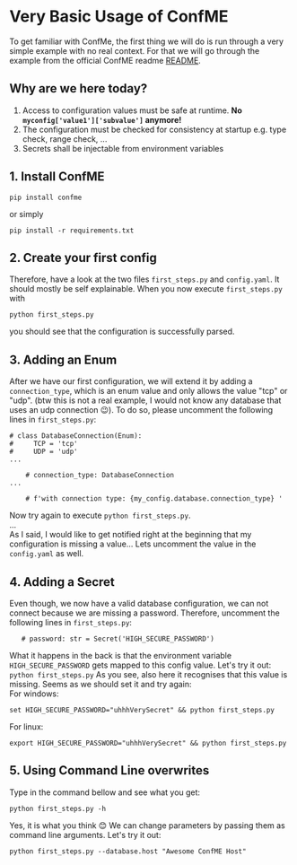 # Very Basic Usage of ConfME
To get familiar with ConfMe, the first thing we will do is run through a very simple example with no real context.
For that we will go through the example from the official ConfME readme [README](https://github.com/iwanbolzern/ConfMe).

## Why are we here today?
1. Access to configuration values must be safe at runtime. **No ```myconfig['value1']['subvalue']``` anymore!**
2. The configuration must be checked for consistency at startup e.g. type check, range check, ...
3. Secrets shall be injectable from environment variables

## 1. Install ConfME
```
pip install confme
```
or simply
```
pip install -r requirements.txt
```

## 2. Create your first config
Therefore, have a look at the two files ```first_steps.py``` and ```config.yaml```. It should mostly be self explainable. When you now execute ```first_steps.py``` with
```
python first_steps.py
```
you should see that the configuration is successfully parsed.

## 3. Adding an Enum
After we have our first configuration, we will extend it by adding a ```connection_type```, which is an enum value and only allows the value "tcp" or "udp". (btw this is not a real example, I would not know any database that uses an udp connection 😉). To do so, please uncomment the following lines in ```first_steps.py```:
```
# class DatabaseConnection(Enum):
#     TCP = 'tcp'
#     UDP = 'udp'
...

    # connection_type: DatabaseConnection
...

    # f'with connection type: {my_config.database.connection_type} '
```
Now try again to execute ```python first_steps.py```.  
...  
As I said, I would like to get notified right at the beginning that my configuration is missing a value... Lets uncomment the value in the ```config.yaml``` as well.

## 4. Adding a Secret
Even though, we now have a valid database configuration, we can not connect because we are missing a password. Therefore, uncomment the following lines in ```first_steps.py```:
```
   # password: str = Secret('HIGH_SECURE_PASSWORD')
```
What it happens in the back is that the environment variable ```HIGH_SECURE_PASSWORD``` gets mapped to this config value. Let's try it out: ```python first_steps.py``` As you see, also here it recognises that this value is missing. Seems as we should set it and try again:  
For windows:
```
set HIGH_SECURE_PASSWORD="uhhhVerySecret" && python first_steps.py
```
For linux:
```
export HIGH_SECURE_PASSWORD="uhhhVerySecret" && python first_steps.py
```
## 5. Using Command Line overwrites
Type in the command bellow and see what you get:
```
python first_steps.py -h
```
Yes, it is what you think 😊 We can change parameters by passing them as command line arguments. Let's try it out:
```
python first_steps.py --database.host "Awesome ConfME Host"
```

